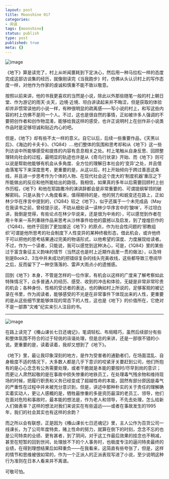 ```yaml
---
layout: post
title: Moonshine 017
categories:
- 闲话
tags: [moonshine]
status: publish
type: post
published: true
meta: {}
---
```


![image](http://img3.douban.com/lpic/s6391667.jpg)

《地下》算是读完了，村上从听闻噩耗到下定决心，然后用一种马拉松一样的态度完成这部访谈集的经历，就像刚读完《当我跑步》时，仿佛从头认识村上的写作态度一样，对他作为作家的虔诚和慎重不能不致以敬意。
  
按照以前来讲，他的书我更喜欢的当然是小说，除此以外那些随笔一般的村上朝日堂、作为游记的雨天·炎天，边境·近境、坦白讲读起来并不晦涩，但是获取的体验却并非惯常读他的小说一样，有种很明显的疏离感——写小说的村上，和写这些内容的村上仿佛不是同一个人。不过，这也是很自然的事情，正如被许多人强调的不要把创作者和创作物混淆，能够给我这样的感受，也许正说明村上在创作非小说类作品时是足够坦诚和贴近内心的吧。
  
但是，《地下》却有些不太一样的意义。自它以后，后续一些重要作品，《天黑以后》、《海边的卡夫卡》、《1Q84》….他们整体的氛围和思考却和从《地下》这一些列访谈中所能够感受和提炼的内容有息息相关之处。村上笔触从自身反思、回顾整理转向社会的过程，最明显的轨迹也许是从《奇鸟行状录》开始、而《地下》则可以说是帮助他能够有机会从多角度、全方位的理解日本社会的‘变异’之处，并且借由落笔写下来深度思考，更重要的是，从这以后，村上开始倾向于跨过善恶这条线，并且进一步思考作为个体的人物、在现代社会这个庞大的‘制度机器’重压之下所能做出的反应和他所能给出的路径。我相信，如果真的多年以后需要回顾村上创作历程，《地下》和他在耶路撒冷的演讲辞都会是非常重要的、可谓提纲挈领的破解密码。只是从我个人角度看来，值得期待的是，他的努力和蜕变还在路上，正如林少华在序言中提到的，《1Q84》较之《地下》，似乎还属于一个未完成品（May在我读书之前，曾经提示说，不妨从细处读一读林少华序言中的‘酸味’，不过坦白讲，我倒是觉得，有些论点在林少华说来，还是很为中肯的），可以感觉到作者在用十年来一系列重磅作品来思考从沙林事件给他的震撼以及启发，到了煌煌巨作的《1Q84》，他终于回到了更加接近《地下》的原点，作为社会性问题的‘邪教组织’可谓是他所思考的社会制度下人性变异的某种终极形态，借此机会，或许他终于可以把他的思考结果通过完美的物语形式，以他希望的深度、力度展现给读者。不过，作为一个读者，只能说，我可以感觉到这种决心，可是，《1Q84》里的某些过于富含象征主义韵味的情节（当然这也是村上近期作品里一贯的做法），以及特别是Book2、3当中并未成功的把错综复杂的线头完美收线，这些都导致三卷阅毕之后，反而留下了一种空落落的、雷声大雨点小的遗憾感。
  
回到《地下》本身，不管是怎样的一位作家，有机会以这样的广度来了解考察如此特殊情况下，众多普通人的经历、感受、收到的冲击和体验，无疑是非常非常珍贵的机会；各种身份、性格的受访者的表达，也的确如村上所说的，足够客观的被记录在书里，作为阅读者，能够感受的不光是在非常事件下体现出来的人性，更重要的是从这些细节里能够体现的常态下的人性，这也是《地下》的价值所在，它绝对不是一部靠"灾难"纪实来引人注目的书。
  
---- 

![image](http://img3.douban.com/lpic/s4688617.jpg)

在路上读完了《椿山课长七日还魂记》，笔调轻松、布局精巧，虽然后续部分有些和整体氛围不符合的过于轻佻的诙谐处理，但是总的来讲，还是一部很不错的小说。更重要的是，读着读着，我却又想到了《地下》。
  
《地下》里，最让我印象深刻的地方，是作为受害者的通勤者们，在场面混乱、自身极度不适的情况下，大多数人都是几乎下意识的咬紧牙关要赶到公司，他们所抱有的是心心念念有公务需要处理，或者干脆就是本能的要按时/尽早到岗的意识；而更让人肃然起敬的是在事故中损失惨重的地铁员工，在处理毒气残余物和维持现场的时候，把履行职责和义务已经变成了超越性命的本能，固然有部分原因是毒气的严重性在过程中并未被充分意识到，但是，讲述中那种朴实的关于责任的理解确实着实动人，更让人感概的是，牺牲最惨重的多是资历最深的老员工、领导，他们在面对危险和事故时，最本能的想法是，作为老人和领导，不先去处理，怎么给新人们做表率？这样的想法对我们来说实在有些遥远——或者在事故发生的1995年，我们的社会其实也有这样的余韵？
  
而之所以会有联想，正是因为《椿山课长七日还魂记》里，主人公作为百货公司一线课长，为了公司年度特卖，赌上性命的努力，就算在倒下的时刻，念念不忘的也是公司特卖的业绩、更有甚者，到了阴间，对于这工作最后效果的挂念也不稍减，甚至在短暂的回到世间，处理放不下的个人事务时，也极度专注的逼问特卖最终的业绩，在得到理想结果后如释重负——在我看来，这简直有些夸张了，但是，这样的情节和思维被很如常的，作为一个正派人的正派表现写进了小说，至少说明这种行为准则在日本人看来并不离谱。
  
可敬可怕。

